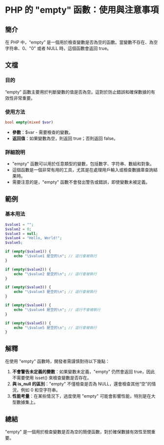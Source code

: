 <!--
Meta Description: # PHP 的 "empty" 函數：使用與注意事項 ## 簡介 在 PHP 中，“empty” 是一個用於檢查變數是否為空的函數。當變數不存在、為空字符串、0、"0" 或者 NULL 時，這個函數會返回 true。 ## 文檔 ### 目的 “empty” 函數主要用於判斷變數的值是否為空。這對於...
Meta Keywords: empty, echo, 是空的, php, 這行會被執行
-->

# PHP 的 "empty" 函數：使用與注意事項

## 簡介
在 PHP 中，“empty” 是一個用於檢查變數是否為空的函數。當變數不存在、為空字符串、0、"0" 或者 NULL 時，這個函數會返回 true。

## 文檔
### 目的
“empty” 函數主要用於判斷變數的值是否為空。這對於防止錯誤和確保數據的有效性非常重要。

### 使用方法
```php
bool empty(mixed $var)
```

- **參數**：$var - 需要檢查的變數。
- **返回值**：如果變數為空，則返回 true；否則返回 false。

### 詳細說明
- "empty" 函數可以用於任意類型的變數，包括數字、字符串、數組和對象。
- 這個函數是一個非常有用的工具，尤其是在處理用戶輸入或檢查數據庫查詢結果時。
- 需要注意的是，"empty" 函數不會發出警告或錯誤，即使變數未被定義。

## 範例
### 基本用法
```php
$value1 = "";
$value2 = 0;
$value3 = null;
$value4 = "Hello, World!";
$value5;

if (empty($value1)) {
    echo "\$value1 是空的\n"; // 這行會被執行
}

if (empty($value2)) {
    echo "\$value2 是空的\n"; // 這行會被執行
}

if (empty($value3)) {
    echo "\$value3 是空的\n"; // 這行會被執行
}

if (empty($value4)) {
    echo "\$value4 是空的\n"; // 這行不會被執行
}

if (empty($value5)) {
    echo "\$value5 是空的\n"; // 這行會被執行
}
```

## 解釋
在使用 "empty" 函數時，開發者需謹慎對待以下幾點：

1. **不會警告未定義的變數**：如果變數未定義，"empty" 仍然會返回 true，因此不需要使用 isset() 來檢查變數是否存在。
2. **與 is_null 的區別**："empty" 不僅檢查是否為 NULL，還會檢查其他“空”的情況，例如 0 和空字符串。
3. **性能考量**：在某些情況下，過度使用 "empty" 可能會影響性能，特別是在大型數據集上。

## 總結
"empty" 是一個用於檢查變數是否為空的簡便函數，對於確保數據有效性至關重要。